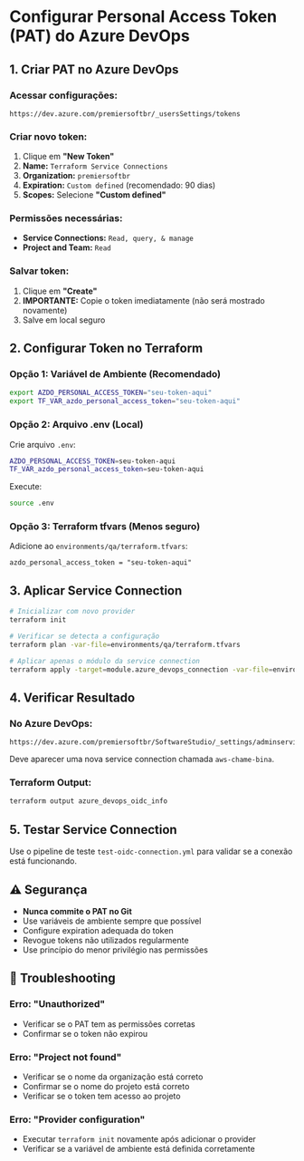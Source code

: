 # Configurar Personal Access Token (PAT) do Azure DevOps

## 1. Criar PAT no Azure DevOps

### Acessar configurações:
```
https://dev.azure.com/premiersoftbr/_usersSettings/tokens
```

### Criar novo token:
1. Clique em **"New Token"**
2. **Name:** `Terraform Service Connections`
3. **Organization:** `premiersoftbr`
4. **Expiration:** `Custom defined` (recomendado: 90 dias)
5. **Scopes:** Selecione **"Custom defined"**

### Permissões necessárias:
- **Service Connections:** `Read, query, & manage`
- **Project and Team:** `Read` 

### Salvar token:
1. Clique em **"Create"**
2. **IMPORTANTE:** Copie o token imediatamente (não será mostrado novamente)
3. Salve em local seguro

## 2. Configurar Token no Terraform

### Opção 1: Variável de Ambiente (Recomendado)
```bash
export AZDO_PERSONAL_ACCESS_TOKEN="seu-token-aqui"
export TF_VAR_azdo_personal_access_token="seu-token-aqui"
```

### Opção 2: Arquivo .env (Local)
Crie arquivo `.env`:
```bash
AZDO_PERSONAL_ACCESS_TOKEN=seu-token-aqui
TF_VAR_azdo_personal_access_token=seu-token-aqui
```

Execute:
```bash
source .env
```

### Opção 3: Terraform tfvars (Menos seguro)
Adicione ao `environments/qa/terraform.tfvars`:
```hcl
azdo_personal_access_token = "seu-token-aqui"
```

## 3. Aplicar Service Connection

```bash
# Inicializar com novo provider
terraform init

# Verificar se detecta a configuração
terraform plan -var-file=environments/qa/terraform.tfvars

# Aplicar apenas o módulo da service connection
terraform apply -target=module.azure_devops_connection -var-file=environments/qa/terraform.tfvars -auto-approve
```

## 4. Verificar Resultado

### No Azure DevOps:
```
https://dev.azure.com/premiersoftbr/SoftwareStudio/_settings/adminservices
```

Deve aparecer uma nova service connection chamada `aws-chame-bina`.

### Terraform Output:
```bash
terraform output azure_devops_oidc_info
```

## 5. Testar Service Connection

Use o pipeline de teste `test-oidc-connection.yml` para validar se a conexão está funcionando.

## ⚠️ Segurança

- **Nunca commite o PAT no Git**
- Use variáveis de ambiente sempre que possível
- Configure expiration adequada do token
- Revogue tokens não utilizados regularmente
- Use princípio do menor privilégio nas permissões

## 🔧 Troubleshooting

### Erro: "Unauthorized"
- Verificar se o PAT tem as permissões corretas
- Confirmar se o token não expirou

### Erro: "Project not found"
- Verificar se o nome da organização está correto
- Confirmar se o nome do projeto está correto
- Verificar se o token tem acesso ao projeto

### Erro: "Provider configuration"
- Executar `terraform init` novamente após adicionar o provider
- Verificar se a variável de ambiente está definida corretamente
